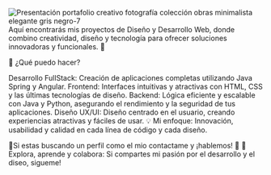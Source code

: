 ![Presentación portafolio creativo fotografía colección obras minimalista elegante gris negro-7](https://github.com/user-attachments/assets/04a68c85-7a1d-479f-a72f-e20962d27ddb)
Aquí encontrarás mis proyectos de Diseño y Desarrollo Web, donde combino creatividad, diseño y tecnología para ofrecer soluciones innovadoras y funcionales. 🚀

🔧 ¿Qué puedo hacer?

Desarrollo FullStack: Creación de aplicaciones completas utilizando Java Spring y Angular.
Frontend: Interfaces intuitivas y atractivas con HTML, CSS y las últimas tecnologías de diseño.
Backend: Lógica eficiente y escalable con Java y Python, asegurando el rendimiento y la seguridad de tus aplicaciones.
Diseño UX/UI: Diseño centrado en el usuario, creando experiencias atractivas y fáciles de usar.
💡 Mi enfoque: Innovación, usabilidad y calidad en cada línea de código y cada diseño.

📌Si estas buscando un perfil como el mio contactame y ¡hablemos! 💬
📌 Explora, aprende y colabora: Si compartes mi pasión por el desarrollo y el diseo, sigueme!
